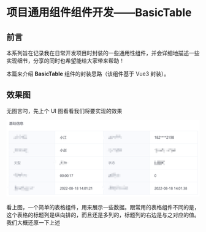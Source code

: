 # 项目通用组件组件开发——BasicTable 

## 前言

本系列旨在记录我在日常开发项目时封装的一些通用性组件，并会详细地描述一些实现细节，分享的同时也希望能给大家带来帮助！

本篇来介绍 **BasicTable** 组件的封装思路（该组件基于 Vue3 封装）。

## 效果图

无图言叼，先上个 UI 图看看我们将要实现的效果

![image-20221122214311501](.\image-20221122214311501.png)

看上图，一个简单的表格组件，用来展示一些数据。跟常用的表格组件不同的是，这个表格的标题列是纵向排的，而且还是多列的，标题列的右边是与之对应的值。我们大概还原一下上述